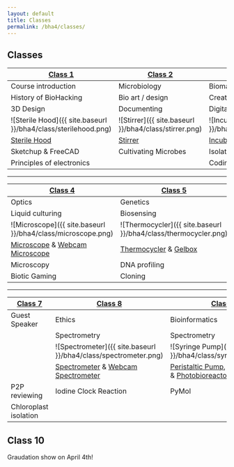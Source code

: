 ```yaml
---
layout: default
title: Classes
permalink: /bha4/classes/
---
```


## Classes

| [Class 1](/bha4/class/1) | [Class 2](/bha4/class/2) | [Class 3](/bha4/class/3) |
| ------------- |---------------| ------|
| Course introduction | Microbiology | Biomaterials |
| History of BioHacking | Bio art / design | Creative Bio Equipment |
| 3D Design | Documenting | Digital Electronics |
| ![Sterile Hood]({{ site.baseurl }}/bha4/class/sterilehood.png)|![Stirrer]({{ site.baseurl }}/bha4/class/stirrer.png)|![Incubator]({{ site.baseurl }}/bha4/class/incubator.png)|
| [Sterile Hood](https://github.com/BioHackAcademy/BHA_SterileHood) | [Stirrer](https://github.com/BioHackAcademy/BHA_Stirrer) | [Incubator](https://github.com/BioHackAcademy/BHA_Incubator) |
| Sketchup & FreeCAD | Cultivating Microbes | Isolation of Microbes |
| Principles of electronics | | Coding Arduino |

* * *

| [Class 4](/bha4/class/4) | [Class 5](/bha4/class/5) | [Class 6](/bha4/class/6) |
| ------------- |---------------| ------|
| Optics | Genetics | Midterm presentations |
| Liquid culturing | Biosensing | Seperation techniques |
| ![Microscope]({{ site.baseurl }}/bha4/class/microscope.png)|![Thermocycler]({{ site.baseurl }}/bha4/class/thermocycler.png)| ![Centrifuge]({{ site.baseurl }}/bha4/class/centrifuge.png)|
| [Microscope](https://github.com/BioHackAcademy/BHA_Microscope) & [Webcam Microscope](https://github.com/BioHackAcademy/BHA_Webcam_Microscope) | [Thermocycler](https://github.com/BioHackAcademy/BHA_Thermocycler) & [Gelbox](https://github.com/BioHackAcademy/BHA_GelBox) | [Centrifuge](https://github.com/BioHackAcademy/BHA_Centrifuge) |
| Microscopy | DNA profiling | Open Lab |
| Biotic Gaming | Cloning | |

* * *

| [Class 7](/bha4/class/7) | [Class 8](/bha4/class/8) | [Class 9](/bha4/class/9) |
| ------------- |---------------| ------|
| Guest Speaker | Ethics | Bioinformatics |
| | Spectrometry | Spectrometry |
| |![Spectrometer]({{ site.baseurl }}/bha4/class/spectrometer.png)|![Syringe Pump]({{ site.baseurl }}/bha4/class/syringepump.png)|
| | [Spectrometer](https://github.com/BioHackAcademy/BHA_Spectrophotometer) & [Webcam Spectrometer](https://github.com/BioHackAcademy/BHA_Webcam_Spectrophotometer) | [Peristaltic Pump](https://github.com/BioHackAcademy/BHA_PeristalticPump), [Syringe Pump](https://github.com/BioHackAcademy/BHA_SyringePump) & [Photobioreactor](https://github.com/BioHackAcademy/BHA_Photobioreactor) |
| P2P reviewing | Iodine Clock Reaction | PyMol |
| Chloroplast isolation |  |  |

## Class 10

Graudation show on April 4th!